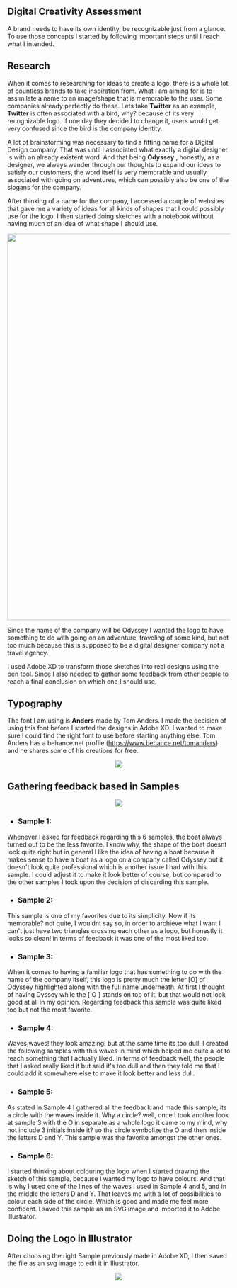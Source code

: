 ## Digital Creativity Assessment

A brand needs to have its own identity, be recognizable just from a glance. To use those concepts I started by following important steps until I reach what I intended.

## Research

When it comes to researching for ideas to create a logo, there is a whole lot of countless brands to take inspiration from. What I am aiming for is to assimilate a name to an image/shape that is memorable to the user. Some companies already perfectly do these. Lets take **Twitter** as an example, **Twitter** is often associated with a bird, why? because of its very recognizable logo. If one day they decided to change it, users would get very confused since the bird is the company identity.

A lot of brainstorming was necessary to find a fitting name for a Digital Design company. That was until I associated what exactly a digital designer is with an already existent word. And that being __Odyssey__ , honestly, as a designer, we always wander through our thoughts to expand our ideas to satisfy our customers, the word itself is very memorable and usually associated with going on adventures, which can possibly also be one of the slogans for the company. 

After thinking of a name for the company, I accessed a couple of websites that gave me a variety of ideas for all kinds of shapes that I could possibly use for the logo.
I then started doing sketches with a notebook without having much of an idea of what shape I should use.

<p align="center">
  <img width="695" height="873" src="https://github.com/xspize/xspize/blob/main/pictures/logo%20sketches.jpeg?raw=true">
</p>
Since the name of the company will be Odyssey I wanted the logo to have something to do with going on an adventure, traveling of some kind, but not too much because this is supposed to be a digital designer company not a travel agency.

I used Adobe XD to transform those sketches into real designs using the pen tool. Since I also needed to gather some feedback from other people to reach a final conclusion on which one I should use.

## Typography
The font I am using is __Anders__ made by Tom Anders.
I made the decision of using this font before I started the designs in Adobe XD. I wanted to make sure I could find the right font to use before starting anything else.
Tom Anders has a behance.net profile (https://www.behance.net/tomanders) and he shares some of his creations for free.

<p align="center">
  <img src="https://github.com/xspize/xspize/blob/main/pictures/typography.png?raw=true">
</p>



## Gathering feedback based in Samples

<p align="center">
  <img src="https://github.com/xspize/xspize/blob/main/pictures/samples_photo.png?raw=true">
</p>

- ### Sample 1: 
Whenever I asked for feedback regarding this 6 samples, the boat always turned out to be the less favorite. I know why, the shape of the boat doesnt look quite right but in general I like the idea of having a boat because it makes sense to have a boat as a logo on a company called Odyssey but it doesn't look quite professional which is another issue I had with this sample. I could adjust it to make it look better of course, but compared to the other samples I took upon the decision of discarding this sample.

- ### Sample 2: 
This sample is one of my favorites due to its simplicity. Now if its memorable? not quite, I wouldnt say so, in order to archieve what I want I can't just have two triangles crossing each other as a logo, but honestly it looks so clean! in terms of feedback it was one of the most liked too.

- ### Sample 3: 
When it comes to having a familiar logo that has something to do with the name of the company itself, this logo is pretty much the letter [O] of Odyssey highlighted along with the full name underneath. At first I thought of having Dyssey while the [ O ] stands on top of it, but that would not look good at all in my opinion. Regarding feedback this sample was quite liked too but not the most favorite.

- ### Sample 4: 
Waves,waves! they look amazing! but at the same time its too dull. I created the following samples with this waves in mind which helped me quite a lot to reach something that I actually liked. In terms of feedback well, the people that I asked really liked it but said it's too dull and then they told me that I could add it somewhere else to make it look better and less dull.

- ### Sample 5: 
As stated in Sample 4 I gathered all the feedback and made this sample, its a circle with the waves inside it. Why a circle? well, once I took another look at sample 3 with the O in separate as a whole logo it came to my mind, why not include 3 initials inside it? so the circle symbolize the O and then inside the letters D and Y. This sample was the favorite amongst the other ones. 

- ### Sample 6: 
I started thinking about colouring the logo when I started drawing the sketch of this sample, because I wanted my logo to have colours. And that is why I used one of the lines of the waves I used in Sample 4 and 5, and in the middle the letters D and Y. That leaves me with a lot of possibilities to colour each side of the circle. Which is good and made me feel more confident. I saved this sample as an SVG image and imported it to Adobe Illustrator.

## Doing the Logo in Illustrator
After choosing the right Sample previously made in Adobe XD, I then saved the file as an svg image to edit it in Illustrator.



<p align="center">
  <img src="https://github.com/xspize/xspize/blob/main/pictures/sample6_colours.png?raw=true">
</p>





